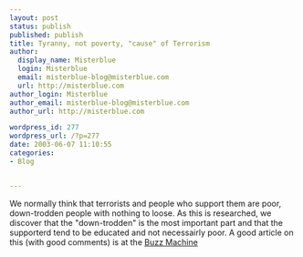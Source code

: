 ```yaml
---
layout: post
status: publish
published: publish
title: Tyranny, not poverty, "cause" of Terrorism
author:
  display_name: Misterblue
  login: Misterblue
  email: misterblue-blog@misterblue.com
  url: http://misterblue.com
author_login: Misterblue
author_email: misterblue-blog@misterblue.com
author_url: http://misterblue.com

wordpress_id: 277
wordpress_url: /?p=277
date: 2003-06-07 11:10:55
categories:
- Blog


---
```

<p>
We normally think that terrorists and people who support them are poor, down-trodden people with nothing to loose.  As this is researched, we discover that the "down-trodden" is the most important part and that the supporterd tend  to be educated and not necessairly poor.  A good article on this (with good comments) is at the
<a href="http://www.buzzmachine.com/archives/2003_06.html#003949">Buzz Machine</a>
</p>
